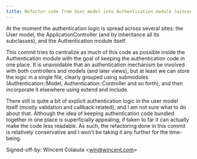 ```yaml
---
title: Refactor code from User model into Authentication module (wincent.com, f625239)
---
```


At the moment the authentication logic is spread across several sites: the User model, the ApplicationController (and by inheritance all its subclasses), and the Authentication module itself.

This commit tries to centralize as much of this code as possible inside the Authentication module with the goal of keeping the authentication code in one place. It is unavoidable that an authentication mechanism be involved with both controllers and models (and later views), but at least we can store the logic in a single file, clearly grouped using submodules (Authentication::Model, Authentication::Controller and so forth), and then incorporate it elsewhere using extend and include.

There still is quite a bit of explicit authentication logic in the user model itself (mostly validation and callback related), and I am not sure what to do about that. Although the idea of keeping authentication code bundled together in one place is superficially appealing, if taken to far it can actually make the code less readable. As such, the refactoring done in this commit is relatively conservative and I won't be taking it any further for the time-being.

Signed-off-by: Wincent Colaiuta &lt;win@wincent.com&gt;
